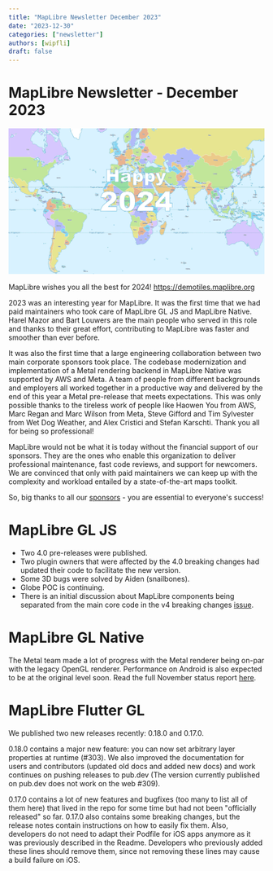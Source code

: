 ```yaml
---
title: "MapLibre Newsletter December 2023"
date: "2023-12-30"
categories: ["newsletter"]
authors: [wipfli]
draft: false
---
```


# MapLibre Newsletter - December 2023

<a href="https://demotiles.maplibre.org"><img src="./happy-2024.jpg" style="max-width: 100%"></a>

MapLibre wishes you all the best for 2024! https://demotiles.maplibre.org

2023 was an interesting year for MapLibre. It was the first time that we had paid maintainers who took care of MapLibre GL JS and MapLibre Native. Harel Mazor and Bart Louwers are the main people who served in this role and thanks to their great effort, contributing to MapLibre was faster and smoother than ever before.

It was also the first time that a large engineering collaboration between two main corporate sponsors took place. The codebase modernization and implementation of a Metal rendering backend in MapLibre Native was supported by AWS and Meta. A team of people from different backgrounds and employers all worked together in a productive way and delivered by the end of this year a Metal pre-release that meets expectations. This was only possible thanks to the tireless work of people like Haowen You from AWS, Marc Regan and Marc Wilson from Meta, Steve Gifford and Tim Sylvester from Wet Dog Weather, and Alex Cristici and Stefan Karschti. Thank you all for being so professional!

MapLibre would not be what it is today without the financial support of our sponsors. They are the ones who enable this organization to deliver professional maintenance, fast code reviews, and support for newcomers. We are convinced that only with paid maintainers we can keep up with the complexity and workload entailed by a state-of-the-art maps toolkit.

So, big thanks to all our [sponsors](/sponsors) - you are essential to everyone's success!

# MapLibre GL JS

- Two 4.0 pre-releases were published.
- Two plugin owners that were affected by the 4.0 breaking changes had updated their code to facilitate the new version.
- Some 3D bugs were solved by Aiden (snailbones).
- Globe POC is continuing.
- There is an initial discussion about MapLibre components being separated from the main core code in the v4 breaking changes [issue](https://github.com/maplibre/maplibre-gl-js/issues/3052).

# MapLibre GL Native

The Metal team made a lot of progress with the Metal renderer being on-par with the legacy OpenGL renderer. Performance on Android is also expected to be at the original level soon. Read the full November status report [here](/roadmap/metal/).

# MapLibre Flutter GL

We published two new releases recently: 0.18.0 and 0.17.0.

0.18.0 contains a major new feature: you can now set arbitrary layer properties at runtime (#303). We also improved the documentation for users and contributors (updated old docs and added new docs) and work continues on pushing releases to pub.dev (The version currently published on pub.dev does not work on the web #309).

0.17.0 contains a lot of new features and bugfixes (too many to list all of them here) that lived in the repo for some time but had not been "officially released" so far. 0.17.0 also contains some breaking changes, but the release notes contain instructions on how to easily fix them. Also, developers do not need to adapt their Podfile for iOS apps anymore as it was previously described in the Readme. Developers who previously added these lines should remove them, since not removing these lines may cause a build failure on iOS.
